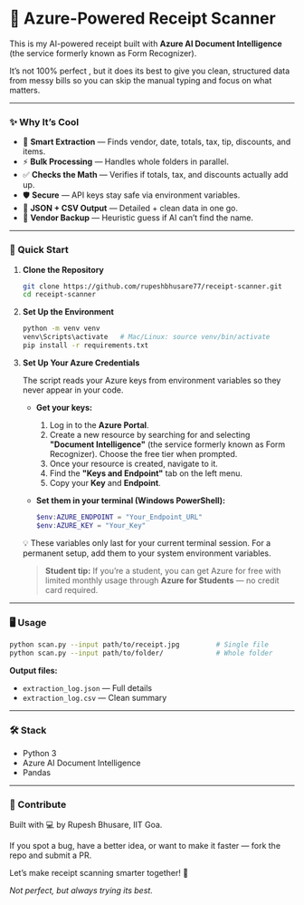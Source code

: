 # 🧾 Azure-Powered Receipt Scanner

This is my AI-powered receipt built with **Azure AI Document Intelligence** (the service formerly known as Form Recognizer).

It’s not 100% perfect , but it does its best to give you clean, structured data from messy bills so you can skip the manual typing and focus on what matters.

---
### ✨ Why It’s Cool

* 🧠 **Smart Extraction** — Finds vendor, date, totals, tax, tip, discounts, and items.
* ⚡ **Bulk Processing** — Handles whole folders in parallel.
* ✅ **Checks the Math** — Verifies if totals, tax, and discounts actually add up.
* 🛡️ **Secure** — API keys stay safe via environment variables.
* 💾 **JSON + CSV Output** — Detailed + clean data in one go.
* 🤖 **Vendor Backup** — Heuristic guess if AI can’t find the name.

---
### 🚀 Quick Start

1.  **Clone the Repository**
    ```bash
    git clone https://github.com/rupeshbhusare77/receipt-scanner.git
    cd receipt-scanner
    ```
2.  **Set Up the Environment**
    ```bash
    python -m venv venv
    venv\Scripts\activate   # Mac/Linux: source venv/bin/activate
    pip install -r requirements.txt
    ```
3.  **Set Up Your Azure Credentials**

    The script reads your Azure keys from environment variables so they never appear in your code.

    * **Get your keys:**
        1.  Log in to the **Azure Portal**.
        2.  Create a new resource by searching for and selecting **"Document Intelligence"** (the service formerly known as Form Recognizer). Choose the free tier when prompted.
        3.  Once your resource is created, navigate to it.
        4.  Find the **"Keys and Endpoint"** tab on the left menu.
        5.  Copy your **Key** and **Endpoint**.

    * **Set them in your terminal (Windows PowerShell):**
        ```powershell
        $env:AZURE_ENDPOINT = "Your_Endpoint_URL"
        $env:AZURE_KEY = "Your_Key"
        ```
    💡 These variables only last for your current terminal session. For a permanent setup, add them to your system environment variables.

    >**Student tip:** If you’re a student, you can get Azure for free with limited monthly usage through **Azure for Students** — no credit card required.

---
### 🖥 Usage
```bash
python scan.py --input path/to/receipt.jpg         # Single file
python scan.py --input path/to/folder/             # Whole folder
```
**Output files:**
* `extraction_log.json` — Full details
* `extraction_log.csv` — Clean summary

---
### 🛠 Stack
* Python 3
* Azure AI Document Intelligence
* Pandas

---
### 🤝 Contribute
Built with 💻 by Rupesh Bhusare, IIT Goa.

If you spot a bug, have a better idea, or want to make it faster — fork the repo and submit a PR.

Let’s make receipt scanning smarter together! 🚀

*Not perfect, but always trying its best.*
